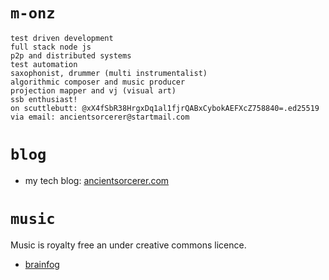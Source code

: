 # `m-onz`
```
test driven development
full stack node js
p2p and distributed systems
test automation
saxophonist, drummer (multi instrumentalist)
algorithmic composer and music producer
projection mapper and vj (visual art)
ssb enthusiast!
on scuttlebutt: @xX4fSbR38HrgxDq1al1fjrQABxCybokAEFXcZ758840=.ed25519
via email: ancientsorcerer@startmail.com
```
# `blog`

* my tech blog: [ancientsorcerer.com](https://ancientsorcerer.com)

# `music`

Music is royalty free an under creative commons licence.

* [brainfog](https://brainfog-music.bandcamp.com)
